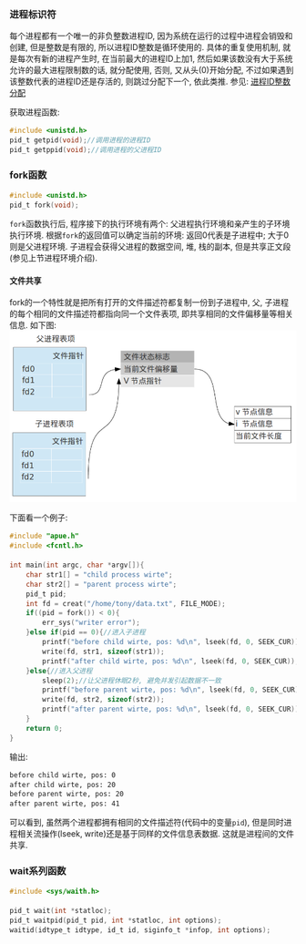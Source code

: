 ### 进程标识符
每个进程都有一个唯一的非负整数进程ID, 因为系统在运行的过程中进程会销毁和创建, 但是整数是有限的, 所以进程ID整数是循环使用的. 具体的重复使用机制, 就是每次有新的进程产生时, 在当前最大的进程ID上加1, 然后如果该数没有大于系统允许的最大进程限制数的话, 就分配使用, 否则, 又从头(0)开始分配, 不过如果遇到该整数代表的进程ID还是存活的, 则跳过分配下一个, 依此类推. 参见: [进程ID整数分配](http://superuser.com/questions/135007/how-are-pids-generated)

获取进程函数:
```c
#include <unistd.h>
pid_t getpid(void);//调用进程的进程ID
pid_t getppid(void);//调用进程的父进程ID
```

### fork函数
```c
#include <unistd.h>
pid_t fork(void);
```
`fork`函数执行后, 程序接下的执行环境有两个: 父进程执行环境和亲产生的子环境执行环境. 根据`fork`的返回值可以确定当前的环境: 返回0代表是子进程中; 大于0则是父进程环境. 子进程会获得父进程的数据空间, 堆, 栈的副本, 但是共享正文段(参见上节进程环境介绍).

#### 文件共享
fork的一个特性就是把所有打开的文件描述符都复制一份到子进程中, 父, 子进程的每个相同的文件描述符都指向同一个文件表项, 即共享相同的文件偏移量等相关信息. 如下图:
![父子进程共享文件](images/chapter8_1.png)

下面看一个例子:
```c
#include "apue.h"
#include <fcntl.h>

int main(int argc, char *argv[]){
    char str1[] = "child process wirte";
    char str2[] = "parent process wirte";
    pid_t pid;
    int fd = creat("/home/tony/data.txt", FILE_MODE);
    if((pid = fork()) < 0){
        err_sys("writer error");
    }else if(pid == 0){//进入子进程
        printf("before child wirte, pos: %d\n", lseek(fd, 0, SEEK_CUR));
        write(fd, str1, sizeof(str1));
        printf("after child wirte, pos: %d\n", lseek(fd, 0, SEEK_CUR));
    }else{//进入父进程
        sleep(2);//让父进程休眠2秒, 避免并发引起数据不一致
        printf("before parent wirte, pos: %d\n", lseek(fd, 0, SEEK_CUR));
        write(fd, str2, sizeof(str2));
        printf("after parent wirte, pos: %d\n", lseek(fd, 0, SEEK_CUR));
    }
    return 0;
}
```
输出:
```bash
before child wirte, pos: 0
after child wirte, pos: 20
before parent wirte, pos: 20
after parent wirte, pos: 41
```
可以看到, 虽然两个进程都拥有相同的文件描述符(代码中的变量`pid`), 但是同时进程相关流操作(lseek, write)还是基于同样的文件信息表数据. 这就是进程间的文件共享.

### wait系列函数
```c
#include <sys/waith.h>

pid_t wait(int *statloc);
pid_t waitpid(pid_t pid, int *statloc, int options);
waitid(idtype_t idtype, id_t id, siginfo_t *infop, int options);
```































